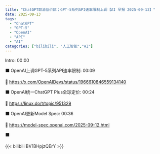 ```yaml
---
title: "ChatGPT取消低价区；GPT-5系列API速率限制上调【AI 早报 2025-09-13】"
date: 2025-09-13
tags:
  - "ChatGPT"
  - "GPT-5"
  - "OpenAI"
  - "API"
  - "AI"
categories: ["bilibili", "人工智能","AI"]
---
```


Intro: 00:00

⬛️ OpenAI上调GPT-5系列API速率限制: 00:09

🔗 https://x.com/OpenAIDevs/status/1966610846559134140

⬛️ OpenAI统一ChatGPT Plus全球定价: 00:24

🔗 https://linux.do/t/topic/951329

⬛️ OpenAI更新Model Spec: 00:36

🔗 https://model-spec.openai.com/2025-09-12.html

⬛️

{{< bilibili BV1BHpjzQErY >}}